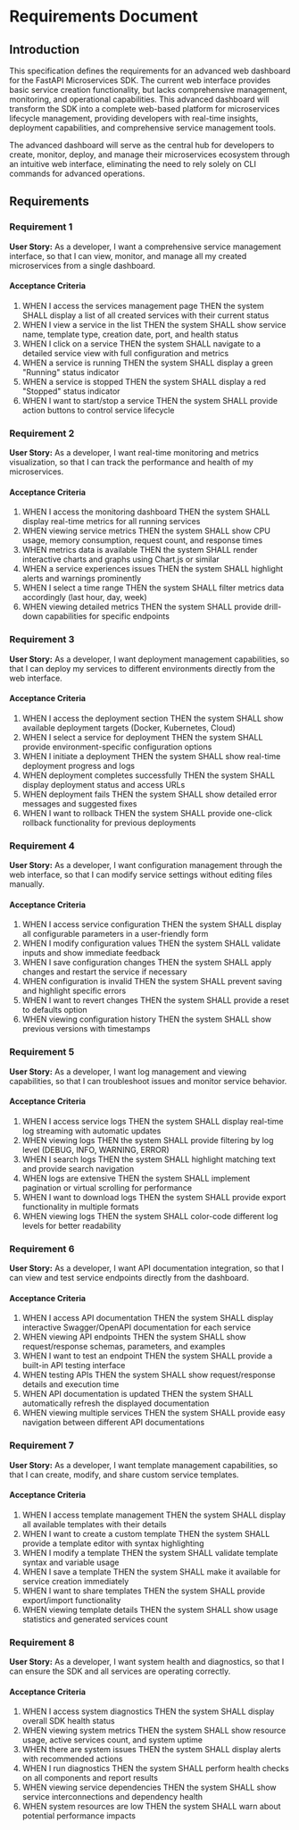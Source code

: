 # Requirements Document

## Introduction

This specification defines the requirements for an advanced web dashboard for the FastAPI Microservices SDK. The current web interface provides basic service creation functionality, but lacks comprehensive management, monitoring, and operational capabilities. This advanced dashboard will transform the SDK into a complete web-based platform for microservices lifecycle management, providing developers with real-time insights, deployment capabilities, and comprehensive service management tools.

The advanced dashboard will serve as the central hub for developers to create, monitor, deploy, and manage their microservices ecosystem through an intuitive web interface, eliminating the need to rely solely on CLI commands for advanced operations.

## Requirements

### Requirement 1

**User Story:** As a developer, I want a comprehensive service management interface, so that I can view, monitor, and manage all my created microservices from a single dashboard.

#### Acceptance Criteria

1. WHEN I access the services management page THEN the system SHALL display a list of all created services with their current status
2. WHEN I view a service in the list THEN the system SHALL show service name, template type, creation date, port, and health status
3. WHEN I click on a service THEN the system SHALL navigate to a detailed service view with full configuration and metrics
4. WHEN a service is running THEN the system SHALL display a green "Running" status indicator
5. WHEN a service is stopped THEN the system SHALL display a red "Stopped" status indicator
6. WHEN I want to start/stop a service THEN the system SHALL provide action buttons to control service lifecycle

### Requirement 2

**User Story:** As a developer, I want real-time monitoring and metrics visualization, so that I can track the performance and health of my microservices.

#### Acceptance Criteria

1. WHEN I access the monitoring dashboard THEN the system SHALL display real-time metrics for all running services
2. WHEN viewing service metrics THEN the system SHALL show CPU usage, memory consumption, request count, and response times
3. WHEN metrics data is available THEN the system SHALL render interactive charts and graphs using Chart.js or similar
4. WHEN a service experiences issues THEN the system SHALL highlight alerts and warnings prominently
5. WHEN I select a time range THEN the system SHALL filter metrics data accordingly (last hour, day, week)
6. WHEN viewing detailed metrics THEN the system SHALL provide drill-down capabilities for specific endpoints

### Requirement 3

**User Story:** As a developer, I want deployment management capabilities, so that I can deploy my services to different environments directly from the web interface.

#### Acceptance Criteria

1. WHEN I access the deployment section THEN the system SHALL show available deployment targets (Docker, Kubernetes, Cloud)
2. WHEN I select a service for deployment THEN the system SHALL provide environment-specific configuration options
3. WHEN I initiate a deployment THEN the system SHALL show real-time deployment progress and logs
4. WHEN deployment completes successfully THEN the system SHALL display deployment status and access URLs
5. WHEN deployment fails THEN the system SHALL show detailed error messages and suggested fixes
6. WHEN I want to rollback THEN the system SHALL provide one-click rollback functionality for previous deployments

### Requirement 4

**User Story:** As a developer, I want configuration management through the web interface, so that I can modify service settings without editing files manually.

#### Acceptance Criteria

1. WHEN I access service configuration THEN the system SHALL display all configurable parameters in a user-friendly form
2. WHEN I modify configuration values THEN the system SHALL validate inputs and show immediate feedback
3. WHEN I save configuration changes THEN the system SHALL apply changes and restart the service if necessary
4. WHEN configuration is invalid THEN the system SHALL prevent saving and highlight specific errors
5. WHEN I want to revert changes THEN the system SHALL provide a reset to defaults option
6. WHEN viewing configuration history THEN the system SHALL show previous versions with timestamps

### Requirement 5

**User Story:** As a developer, I want log management and viewing capabilities, so that I can troubleshoot issues and monitor service behavior.

#### Acceptance Criteria

1. WHEN I access service logs THEN the system SHALL display real-time log streaming with automatic updates
2. WHEN viewing logs THEN the system SHALL provide filtering by log level (DEBUG, INFO, WARNING, ERROR)
3. WHEN I search logs THEN the system SHALL highlight matching text and provide search navigation
4. WHEN logs are extensive THEN the system SHALL implement pagination or virtual scrolling for performance
5. WHEN I want to download logs THEN the system SHALL provide export functionality in multiple formats
6. WHEN viewing logs THEN the system SHALL color-code different log levels for better readability

### Requirement 6

**User Story:** As a developer, I want API documentation integration, so that I can view and test service endpoints directly from the dashboard.

#### Acceptance Criteria

1. WHEN I access API documentation THEN the system SHALL display interactive Swagger/OpenAPI documentation for each service
2. WHEN viewing API endpoints THEN the system SHALL show request/response schemas, parameters, and examples
3. WHEN I want to test an endpoint THEN the system SHALL provide a built-in API testing interface
4. WHEN testing APIs THEN the system SHALL show request/response details and execution time
5. WHEN API documentation is updated THEN the system SHALL automatically refresh the displayed documentation
6. WHEN viewing multiple services THEN the system SHALL provide easy navigation between different API documentations

### Requirement 7

**User Story:** As a developer, I want template management capabilities, so that I can create, modify, and share custom service templates.

#### Acceptance Criteria

1. WHEN I access template management THEN the system SHALL display all available templates with their details
2. WHEN I want to create a custom template THEN the system SHALL provide a template editor with syntax highlighting
3. WHEN I modify a template THEN the system SHALL validate template syntax and variable usage
4. WHEN I save a template THEN the system SHALL make it available for service creation immediately
5. WHEN I want to share templates THEN the system SHALL provide export/import functionality
6. WHEN viewing template details THEN the system SHALL show usage statistics and generated services count

### Requirement 8

**User Story:** As a developer, I want system health and diagnostics, so that I can ensure the SDK and all services are operating correctly.

#### Acceptance Criteria

1. WHEN I access system diagnostics THEN the system SHALL display overall SDK health status
2. WHEN viewing system metrics THEN the system SHALL show resource usage, active services count, and system uptime
3. WHEN there are system issues THEN the system SHALL display alerts with recommended actions
4. WHEN I run diagnostics THEN the system SHALL perform health checks on all components and report results
5. WHEN viewing service dependencies THEN the system SHALL show service interconnections and dependency health
6. WHEN system resources are low THEN the system SHALL warn about potential performance impacts